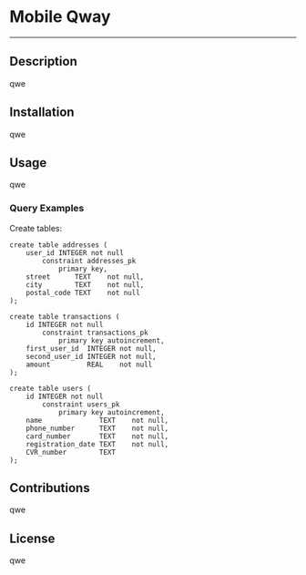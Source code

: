 # Mobile Qway

---

## Description
qwe

## Installation
qwe

## Usage
qwe

### Query Examples
Create tables:
```sqlite
create table addresses (
    user_id INTEGER not null
        constraint addresses_pk
            primary key,
    street      TEXT    not null,
    city        TEXT    not null,
    postal_code TEXT    not null
);

create table transactions (
    id INTEGER not null
        constraint transactions_pk
            primary key autoincrement,
    first_user_id  INTEGER not null,
    second_user_id INTEGER not null,
    amount         REAL    not null
);

create table users (
    id INTEGER not null
        constraint users_pk
            primary key autoincrement,
    name              TEXT    not null,
    phone_number      TEXT    not null,
    card_number       TEXT    not null,
    registration_date TEXT    not null,
    CVR_number        TEXT
);
```

## Contributions
qwe

## License
qwe